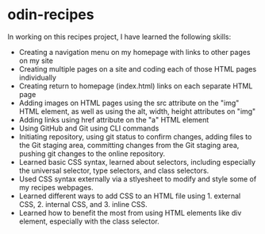 # odin-recipes
In working on this recipes project, I have learned the following skills:
- Creating a navigation menu on my homepage with links to other pages on my site
- Creating multiple pages on a site and coding each of those HTML pages individually
- Creating return to homepage (index.html) links on each separate HTML page
- Adding images on HTML pages using the src attribute on the "img" HTML element, as well as using the alt, width, height attributes on "img"
- Adding links using href attribute on the "a" HTML element
- Using GitHub and Git using CLI commands
- Initiating repository, using git status to confirm changes, adding files to the Git staging area, committing changes from the Git staging area, pushing git changes to the online repository.
- Learned basic CSS syntax, learned about selectors, including especially the universal selector, type selectors, and class selectors.
- Used CSS syntax externally via a stlyesheet to modify and style some of my recipes webpages.
- Learned different ways to add CSS to an HTML file using 1. external CSS, 2. internal CSS, and 3. inline CSS. 
- Learned how to benefit the most from using HTML elements like div element, especially with the class selector. 

